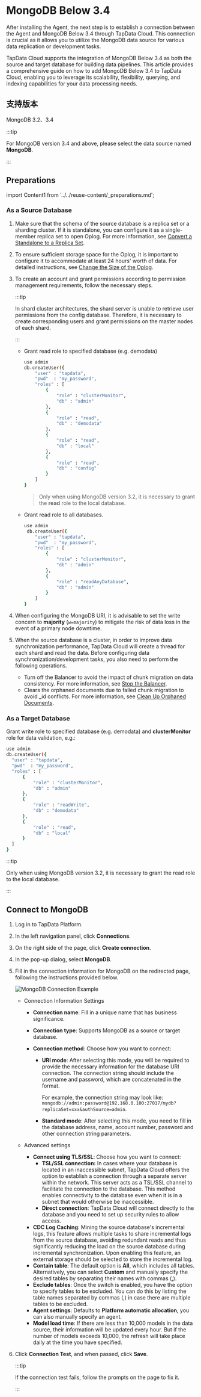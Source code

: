 # MongoDB Below 3.4


After installing the Agent, the next step is to establish a connection between the Agent and MongoDB Below 3.4 through TapData Cloud. This connection is crucial as it allows you to utilize the MongoDB data source for various data replication or development tasks.

TapData Cloud supports the integration of MongoDB Below 3.4 as both the source and target database for building data pipelines. This article provides a comprehensive guide on how to add MongoDB Below 3.4 to TapData Cloud, enabling you to leverage its scalability, flexibility, querying, and indexing capabilities for your data processing needs.

## 支持版本

MongoDB 3.2、3.4

:::tip

For MongoDB version 3.4 and above, please select the data source named **MongoDB**.

:::

## Preparations

import Content1 from '../../reuse-content/_preparations.md';

<Content1 />


### As a Source Database

1. Make sure that the schema of the source database is a replica set or a sharding cluster. If it is standalone, you can configure it as a single-member replica set to open Oplog.
   For more information, see [Convert a Standalone to a Replica Set](https://docs.mongodb.com/manual/tutorial/convert-standalone-to-replica-set/).

2. To ensure sufficient storage space for the Oplog, it is important to configure it to accommodate at least 24 hours' worth of data. For detailed instructions, see [Change the Size of the Oplog](https://docs.mongodb.com/manual/tutorial/change-oplog-size/).

3. To create an account and grant permissions according to permission management requirements, follow the necessary steps.

   :::tip

   In shard cluster architectures, the shard server is unable to retrieve user permissions from the config database. Therefore, it is necessary to create corresponding users and grant permissions on the master nodes of each shard.

   :::

    * Grant read role to specified database (e.g. demodata)

       ```bash
       use admin
       db.createUser({
           "user" : "tapdata",
           "pwd"  : "my_password",
           "roles" : [
               {
                   "role" : "clusterMonitor",
                   "db" : "admin"
               },
               {
                   "role" : "read",
                   "db" : "demodata"
               }，
               {
                   "role" : "read",
                   "db" : "local"
               },
               {
                   "role" : "read",
                   "db" : "config"
               }
           ]
       }
       ```
      > Only when using MongoDB version 3.2, it is necessary to grant the **read** role to the local database.

    * Grant read role to all databases.

       ```bash
       use admin
        db.createUser({
           "user" : "tapdata",
           "pwd"  : "my_password",
           "roles" : [
               {
                   "role" : "clusterMonitor",
                   "db" : "admin"
               },
               {
                   "role" : "readAnyDatabase",
                   "db" : "admin"
               }
           ]
       }
       ```

4. When configuring the MongoDB URI, it is advisable to set the write concern to **majority** (`w=majority`) to mitigate the risk of data loss in the event of a primary node downtime.

5. When the source database is a cluster, in order to improve data synchronization performance, TapData Cloud will create a thread for each shard and read the data. Before configuring data synchronization/development tasks, you also need to perform the following operations.

    * Turn off the Balancer to avoid the impact of chunk migration on data consistency. For more information, see [Stop the Balancer](https://docs.mongodb.com/manual/reference/method/sh.stopBalancer/).
    * Clears the orphaned documents due to failed chunk migration to avoid _id conflicts. For more information, see [Clean Up Orphaned Documents](https://docs.mongodb.com/manual/reference/command/cleanupOrphaned/).



### As a Target Database

Grant write role to specified database (e.g. demodata) and **clusterMonitor** role for data validation, e.g.:

```bash
use admin
db.createUser({
  "user" : "tapdata",
  "pwd"  : "my_password",
  "roles" : [
      {
          "role" : "clusterMonitor",
          "db" : "admin"
      },
      {
          "role" : "readWrite",
          "db" : "demodata"
      },
      {
          "role" : "read",
          "db" : "local"
      }
  ]
}
```

:::tip

Only when using MongoDB version 3.2, it is necessary to grant the read role to the local database.

:::



## Connect to MongoDB

1. Log in to TapData Platform.

2. In the left navigation panel, click **Connections**.

3. On the right side of the page, click **Create connection**.

4. In the pop-up dialog, select **MongoDB**.

5. Fill in the connection information for MongoDB on the redirected page, following the instructions provided below.

   ![MongoDB Connection Example](../../images/mongodb_connection.png)

    * Connection Information Settings

        * **Connection name**: Fill in a unique name that has business significance.

        * **Connection type**: Supports MongoDB as a source or target database.

        * **Connection method**: Choose how you want to connect:
            * **URI mode**: After selecting this mode, you will be required to provide the necessary information for the database URI connection. The connection string should include the username and password, which are concatenated in the format.

              For example, the connection string may look like: ` mongodb://admin:password@192.168.0.100:27017/mydb?replicaSet=xxx&authSource=admin`.

            * **Standard mode**: After selecting this mode, you need to fill in the database address, name, account number, password and other connection string parameters.

    * Advanced settings

        * **Connect using TLS/SSL**: Choose how you want to connect:
            * **TSL/SSL connection:** In cases where your database is located in an inaccessible subnet, TapData Cloud offers the option to establish a connection through a separate server within the network. This server acts as a TSL/SSL channel to facilitate the connection to the database. This method enables connectivity to the database even when it is in a subnet that would otherwise be inaccessible.
            * **Direct connection**: TapData Cloud will connect directly to the database and you need to set up security rules to allow access.
        * **CDC Log Caching**: Mining the source database's incremental logs, this feature allows multiple tasks to share incremental logs from the source database, avoiding redundant reads and thus significantly reducing the load on the source database during incremental synchronization. Upon enabling this feature, an external storage should be selected to store the incremental log.
        * **Contain table**: The default option is **All**, which includes all tables. Alternatively, you can select **Custom** and manually specify the desired tables by separating their names with commas (,).
        * **Exclude tables**: Once the switch is enabled, you have the option to specify tables to be excluded. You can do this by listing the table names separated by commas (,) in case there are multiple tables to be excluded.
        * **Agent settings**: Defaults to **Platform automatic allocation**, you can also manually specify an agent.
        * **Model load time**: If there are less than 10,000 models in the data source, their information will be updated every hour. But if the number of models exceeds 10,000, the refresh will take place daily at the time you have specified.

6. Click **Connection Test**, and when passed, click **Save**.

   :::tip

   If the connection test fails, follow the prompts on the page to fix it.

   :::